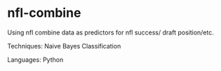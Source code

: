 # nfl-combine
Using nfl combine data as predictors for nfl success/ draft position/etc.

Techniques: Naive Bayes Classification

Languages: Python
